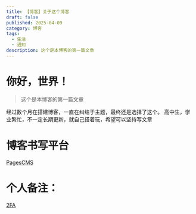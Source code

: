 ```yaml
---
title: 【博客】关于这个博客
draft: false
published: 2025-04-09
category: 博客
tags:
  - 生活
  - 通知
description: 这个是本博客的第一篇文章
---
```

# 你好，世界！

> 这个是本博客的第一篇文章

经过数个月在搭建博客，一直在纠结于主题，最终还是选择了这个。 高中生，学业繁忙，不一定长期更新，就自己搭着玩，希望可以坚持写文章

# 博客书写平台

[PagesCMS](https://pagescms.org)

# 个人备注：

[2FA](https://2faotp.cn/)